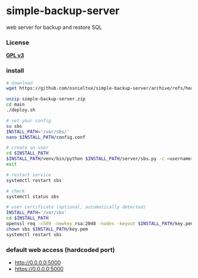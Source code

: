 # simple-backup-server
web server for backup and restore SQL


### License
**[GPL v3](https://www.gnu.org/licenses/gpl-3.0.html)**

### install
```bash
# download
wget https://github.com/osnieltux/simple-backup-server/archive/refs/heads/main.zip

unzip simple-backup-server.zip 
cd main
./deploy.sh

# set your config
su sbs
INSTALL_PATH='/var/sbs/'
nano $INSTALL_PATH/config.conf

# create an user
cd $INSTALL_PATH
$INSTALL_PATH/venv/bin/python $INSTALL_PATH/server/sbs.py -c <username>
exit

# restart service
systemctl restart sbs

# check
systemctl status sbs

# user certificate (optional, automatically detected)
INSTALL_PATH='/var/sbs'
cd $INSTALL_PATH
openssl req -x509 -newkey rsa:2048 -nodes -keyout $INSTALL_PATH/key.pem -out $INSTALL_PATH/cert.pem -days 365
chown sbs $INSTALL_PATH/key.pem
systemctl restart sbs

```

### default web access (hardcoded port)
- http://0.0.0.0:5000
- https://0.0.0.0:5000
